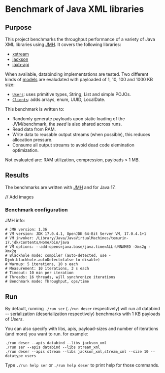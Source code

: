# Benchmark of Java XML libraries

## Purpose

This project benchmarks the throughput performance of a variety of Java XML libraries
using [JMH](https://openjdk.org/projects/code-tools/jmh/).
It covers the following libraries:

* [xstream](https://github.com/x-stream/xstream)
* [jackson](https://github.com/FasterXML/jackson-dataformat-xml)
* [jaxb-api](https://github.com/jakartaee/jaxb-api)

When available, databinding implementations are tested.
Two different kinds of [models](src/main/java/github/io/truongbn/xmlclients/model) are evaludated with payloaded of 1,
10, 100 and 1000 KB size:

* [`Users`](src/main/java/github/io/truongbn/xmlclients/model/Users.java): uses primitive types, String, List and
  simple POJOs.
* [`Clients`](src/main/java/github/io/truongbn/xmlclients/model/Clients.java): adds arrays, enum, UUID, LocalDate.

This benchmark is written to:

* Randomly generate payloads upon static loading of the JVM/benchmark, the *seed* is also shared across runs.
* Read data from RAM.
* Write data to reusable output streams (when possible), this reduces allocation pressure.
* Consume all output streams to avoid dead code elemination optimization.

Not evaluated are: RAM utilization, compression, payloads > 1 MB.

## Results

The benchmarks are written with [JMH](https://openjdk.org/projects/code-tools/jmh/) and for Java 17.

// Add images

### Benchmark configuration

JMH info:

```
# JMH version: 1.36
# VM version: JDK 17.0.4.1, OpenJDK 64-Bit Server VM, 17.0.4.1+1
# VM invoker: /Library/Java/JavaVirtualMachines/temurin-17.jdk/Contents/Home/bin/java
# VM options: --add-opens=java.base/java.time=ALL-UNNAMED -Xms2g -Xmx2g
# Blackhole mode: compiler (auto-detected, use -Djmh.blackhole.autoDetect=false to disable)
# Warmup: 5 iterations, 10 s each
# Measurement: 10 iterations, 3 s each
# Timeout: 10 min per iteration
# Threads: 16 threads, will synchronize iterations
# Benchmark mode: Throughput, ops/time
```

## Run

By default, running `./run ser` (`./run deser` respectively) will run all databind -- serialization (deserialization
respectively) benchmarks with 1 KB payloads of _Users_.

You can also specify with libs, apis, payload-sizes and number of iterations (and more) you want to run. for example:

    ./run deser --apis databind --libs jackson_xml
    ./run ser --apis databind --libs stream_xml
    ./run deser --apis stream --libs jackson_xml,stream_xml --size 10 --datatype users

Type `./run help ser` or `./run help deser` to print help for those commands.